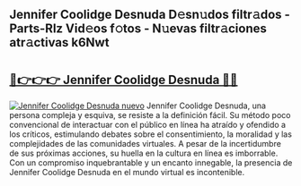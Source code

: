## Jennifer Coolidge Desnuda D𝚎sn𝚞dos filtr𝚊dos - Parts-Rlz Vid𝚎os f𝚘tos - N𝚞evas filtr𝚊ciones atr𝚊ctivas k6Nwt

# <h2><a href="http://mb1hdf.tromn.icu/?c=Jennifer+Coolidge+Desnuda">🔗👉👉👉 Jennifer Coolidge Desnuda 🔗🔗</a></h2>

[![Jennifer Coolidge Desnuda nuevo](https://i.imgur.com/pEAQMta.gif)](http://mb1hdf.tromn.icu/?c=Jennifer+Coolidge+Desnuda)
Jennifer Coolidge Desnuda, una persona compleja y esquiva, se resiste a la definición fácil. Su método poco convencional de interactuar con el público en línea ha atraído y ofendido a los críticos, estimulando debates sobre el consentimiento, la moralidad y las complejidades de las comunidades virtuales. A pesar de la incertidumbre de sus próximas acciones, su huella en la cultura en línea es imborrable. Con un compromiso inquebrantable y un encanto innegable, la presencia de Jennifer Coolidge Desnuda en el mundo virtual es incontenible.
